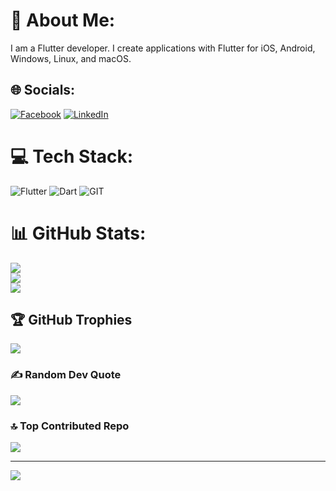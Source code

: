 # 💫 About Me:
I am a Flutter developer. I create applications with Flutter for iOS, Android, Windows, Linux, and macOS.


## 🌐 Socials:
[![Facebook](https://img.shields.io/badge/Facebook-%231877F2.svg?logo=Facebook&logoColor=white)](https://facebook.com/https://www.facebook.com/merkezgasimov/) [![LinkedIn](https://img.shields.io/badge/LinkedIn-%230077B5.svg?logo=linkedin&logoColor=white)](https://linkedin.com/in/https://www.linkedin.com/in/markazgasimov/) 

# 💻 Tech Stack:
![Flutter](https://img.shields.io/badge/Flutter-%2302569B.svg?style=for-the-badge&logo=Flutter&logoColor=white) ![Dart](https://img.shields.io/badge/dart-%230175C2.svg?style=for-the-badge&logo=dart&logoColor=white) ![GIT](https://img.shields.io/badge/Git-fc6d26?style=for-the-badge&logo=git&logoColor=white)
# 📊 GitHub Stats:
![](https://github-readme-stats.vercel.app/api?username=mrkzqsmv&theme=gruvbox&hide_border=true&include_all_commits=true&count_private=true)<br/>
![](https://github-readme-streak-stats.herokuapp.com/?user=mrkzqsmv&theme=gruvbox&hide_border=true)<br/>
![](https://github-readme-stats.vercel.app/api/top-langs/?username=mrkzqsmv&theme=gruvbox&hide_border=true&include_all_commits=true&count_private=true&layout=compact)

## 🏆 GitHub Trophies
![](https://github-profile-trophy.vercel.app/?username=mrkzqsmv&theme=radical&no-frame=true&no-bg=false&margin-w=4)

### ✍️ Random Dev Quote
![](https://quotes-github-readme.vercel.app/api?type=horizontal&theme=radical)

### 🔝 Top Contributed Repo
![](https://github-contributor-stats.vercel.app/api?username=mrkzqsmv&limit=5&theme=dracula&combine_all_yearly_contributions=true)

---
[![](https://visitcount.itsvg.in/api?id=mrkzqsmv&icon=0&color=3)](https://visitcount.itsvg.in)

<!-- Proudly created with GPRM ( https://gprm.itsvg.in ) -->
